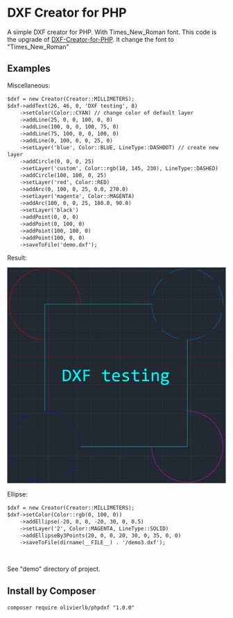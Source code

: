 # DXF Creator for PHP

A simple DXF creator for PHP. With Times_New_Roman font.
This code is the upgrade of [DXF-Creator-for-PHP](https://github.com/active-programming/DXF-Creator-for-PHP).
It change the font to "Times_New_Roman"

## Examples

Miscellaneous:

```
$dxf = new Creator(Creator::MILLIMETERS);
$dxf->addText(26, 46, 0, 'DXF testing', 8)
    ->setColor(Color::CYAN) // change color of default layer
    ->addLine(25, 0, 0, 100, 0, 0)
    ->addLine(100, 0, 0, 100, 75, 0)
    ->addLine(75, 100, 0, 0, 100, 0)
    ->addLine(0, 100, 0, 0, 25, 0)
    ->setLayer('blue', Color::BLUE, LineType::DASHDOT) // create new layer
    ->addCircle(0, 0, 0, 25)
    ->setLayer('custom', Color::rgb(10, 145, 230), LineType::DASHED)
    ->addCircle(100, 100, 0, 25)
    ->setLayer('red', Color::RED)
    ->addArc(0, 100, 0, 25, 0.0, 270.0)
    ->setLayer('magenta', Color::MAGENTA)
    ->addArc(100, 0, 0, 25, 180.0, 90.0)
    ->setLayer('black')
    ->addPoint(0, 0, 0)
    ->addPoint(0, 100, 0)
    ->addPoint(100, 100, 0)
    ->addPoint(100, 0, 0)
    ->saveToFile('demo.dxf');
```

Result:

<img src="https://raw.githubusercontent.com/active-programming/DXF-Creator-for-PHP/master/demo/misc.png" alt="" />

Ellipse:

```
$dxf = new Creator(Creator::MILLIMETERS);
$dxf->setColor(Color::rgb(0, 100, 0))
    ->addEllipse(-20, 0, 0, -20, 30, 0, 0.5)
    ->setLayer('2', Color::MAGENTA, LineType::SOLID)
    ->addEllipseBy3Points(20, 0, 0, 20, 30, 0, 35, 0, 0)
    ->saveToFile(dirname(__FILE__) . '/demo3.dxf');
```

<img src="https://raw.githubusercontent.com/active-programming/DXF-Creator-for-PHP/master/demo/ellipse3.png" alt="" />

See "demo" directory of project.

## Install by Composer

```
composer require olivierlb/phpdxf "1.0.0"
```
